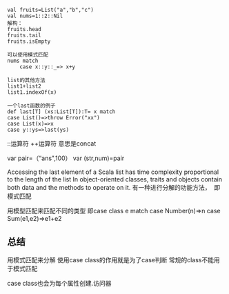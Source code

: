 ```
val fruits=List("a","b","c")
val nums=1::2::Nil
解构：
fruits.head
fruits.tail
fruits.isEmpty

可以使用模式匹配
nums match
	case x::y::_=> x+y

list的其他方法
list1+list2
list1.indexOf(x)

一个last函数的例子
def last[T] (xs:List[T]):T= x match
case List()=>throw Error("xx")
case List(x)=>x
case y::ys=>last(ys)
```
::运算符 
++运算符 意思是concat

var pair=（“ans",100）
var (str,num)=pair



Accessing the last element of a Scala list has time complexity proportional to the length of the list
In object-oriented classes, traits and objects contain both data and the methods to operate on it.
有一种进行分解的功能方法， 
即模式匹配

用模型匹配来匹配不同的类型 即case class
e match
case Number(n)=>n
case Sum(e1,e2)=>e1+e2
## 总结
用模式匹配来分解
使用case class的作用就是为了case判断
常规的class不能用于模式匹配

case class也会为每个属性创建.访问器